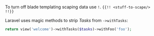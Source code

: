 To turn off blade templating scaping data use `!`.
 `{{!! <stuff-to-scape/> !!}}`

 Laravel uses magic methods to strip _Tasks_ from `->withTasks`:
 ```php
 return view('welcome')->withTasks($tasks)->withFoo('foo');
 ```
